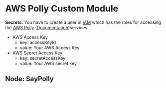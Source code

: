 # AWS Polly Custom Module

**Secrets:**
You have to create a user in [IAM](https://console.aws.amazon.com/iam) which has the roles for accessing the [AWS Polly](https://aws.amazon.com/de/polly/) ([Documentation](https://docs.aws.amazon.com/polly/index.html))services.
- AWS Access Key
    - key: accessKeyId
    - value: Your AWS Access Key
- AWS Secret Access Key
    - key: secretAccessKey
    - value: Your AWS secret key

## Node: SayPolly



